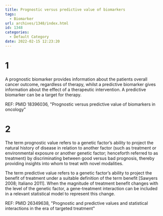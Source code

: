 ```yaml
---
title: Prognostic versus predictive value of biomarkers
tags:
  - Biomarker
url: archives/1348/index.html
id: 1348
categories:
  - Default Category
date: 2022-02-15 12:23:20
---
```


# 1
A prognostic biomarker provides information about the patients overall cancer outcome, regardless of therapy, whilst a predictive biomarker gives information about the effect of a therapeutic intervention. A predictive biomarker can be a target for therapy. 

REF: PMID 18396036, "Prognostic versus predictive value of biomarkers in oncology"

# 2

The term prognostic value refers to a genetic factor’s ability to project the natural history of disease in relation to another factor (such as treatment or environmental exposure or another genetic factor; henceforth referred to as treatment) by discriminating between good versus bad prognosis, thereby providing insights into whom to treat with novel modalities.

The term predictive value refers to a genetic factor’s ability to project the benefit of treatment under a suitable definition of the term benefit [Sawyers 2008; Italiano 2011]. When the magnitude of treatment benefit changes with the level of the genetic factor, a gene-treatment interaction can be included in a relevant statistical model to represent this change. 

REF: PMID 26349638, "Prognostic and predictive values and statistical interactions in the era of targeted treatment"